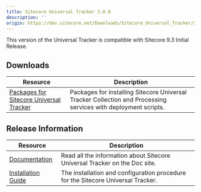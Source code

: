 ```yaml
---
title: Sitecore Universal Tracker 3.0.0
description: ''
origin: https://dev.sitecore.net/Downloads/Sitecore_Universal_Tracker/3x/Sitecore_Universal_Tracker_300.aspx
---
```


This version of the Universal Tracker is compatible with Sitecore 9.3 Initial Release.

## Downloads

 | Resource | Description |
 | --- | --- |
 | [Packages for Sitecore Universal Tracker](https://scdp.blob.core.windows.net/downloads/Sitecore%20Universal%20Tracker/3x/Sitecore%20Universal%20Tracker%20300/Secure/Sitecore%20Universal%20Tracker%203.0.0.zip) | Packages for installing Sitecore Universal Tracker Collection and Processing services with deployment scripts. |

## Release Information

 | Resource | Description |
 | --- | --- |
 | [Documentation](https://doc.sitecore.com/developers/93/sitecore-experience-platform/en/universal-tracker.html) | Read all the information about Sitecore Universal Tracker on the Doc site. |
 | [Installation Guide](https://scdp.blob.core.windows.net/downloads/Sitecore%20Universal%20Tracker/3x/Sitecore%20Universal%20Tracker%20300/Secure/Universal_Tracker_3_0_Installation_Guide-en.pdf) | The installation and configuration procedure for the Sitecore Universal Tracker. |